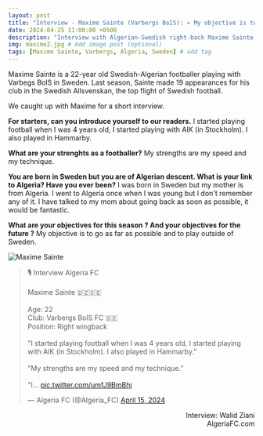 ```yaml
---
layout: post
title: "Interview - Maxime Sainte (Varbergs BoIS): « My objective is to go as far as possible and to play outside of Sweden. »"
date: 2024-04-25 11:00:00 +0500
description: "Interview with Algerian-Swedish right-back Maxime Sainte (Varbergs BoIS)" # Add post description (optional)
img: maxime2.jpg # Add image post (optional)
tags: [Maxime Sainte, Varbergs, Algeria, Sweden] # add tag
---
```

Maxime Sainte is a 22-year old Swedish-Algerian footballer playing with Varbegs BoIS in Sweden. Last season, Sainte made 19 appearances for his club in the Swedish Allsvenskan, the top flight of Swedish football.

We caught up with Maxime for a short interview. 

**For starters, can you introduce yourself to our readers.**
I started playing football when I was 4 years old, I started playing with AIK (in Stockholm). I also played in Hammarby.

**What are your strenghts as a footballer?**
My strengths are my speed and my technique.

**You are born in Sweden but you are of Algerian descent. What is your link to Algeria? Have you ever been?**
I was born in Sweden but my mother is from Algeria. I went to Algeria once when I was young but I don't remember any of it. I have talked to my mom about going back as soon as possible, it would be fantastic.

**What are your objectives for this season ? And your objectives for the future ?**
My objective is to go as far as possible and to play outside of Sweden.

![Maxime Sainte]({{site.baseurl}}/assets/img/maxime1.jpg)

<blockquote class="twitter-tweet" data-media-max-width="560"><p lang="en" dir="ltr">🎙️ Interview Algeria FC<br><br>Maxime Sainte 🇩🇿🇸🇪<br><br>Age: 22<br>Club: Varbergs BoIS FC 🇸🇪<br>Position: Right wingback <br><br>&quot;I started playing football when I was 4 years old, I started playing with AIK (in Stockholm). I also played in Hammarby.&quot;<br><br>&quot;My strengths are my speed and my technique.&quot;<br><br>&quot;I… <a href="https://t.co/umfJ9BmBhj">pic.twitter.com/umfJ9BmBhj</a></p>&mdash; Algeria FC (@Algeria_FC) <a href="https://twitter.com/Algeria_FC/status/1779859447692616062?ref_src=twsrc%5Etfw">April 15, 2024</a></blockquote> <script async src="https://platform.twitter.com/widgets.js" charset="utf-8"></script>

<p style="text-align:right">Interview: Walid Ziani<br>AlgeriaFC.com
</p>
